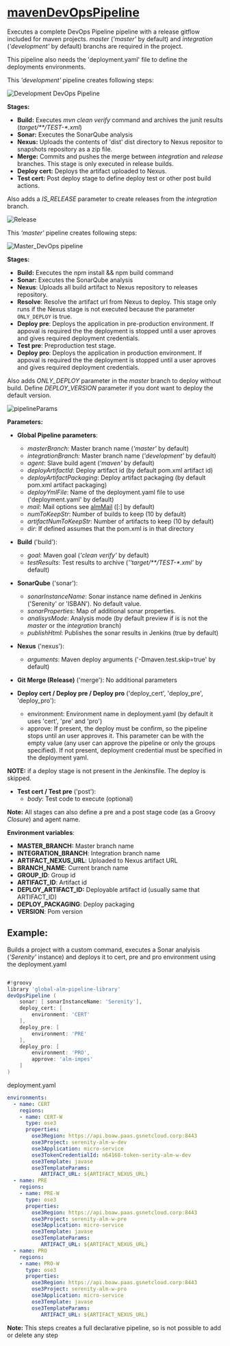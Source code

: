 # [mavenDevOpsPipeline](/vars/mavenDevOpsPipeline.groovy)

Executes a complete DevOps Pipeline pipeline with a release gitflow included for maven projects. _master_ (_'master'_ by default) 
and _integration_ (_'development'_ by default) branchs are required in the project.

This pipeline also needs the 'deployment.yaml' file to define the deployments environments.
 
This _'development'_ pipeline creates following steps:

![Development DevOps Pipeline](./../resources/images/devops-pipeline-development.jpg)

**Stages:**
 * **Build:** Executes _mvn clean verify_ command and archives the junit results (_target/**/TEST-*.xml_)
 * **Sonar:** Executes the SonarQube analysis
 * **Nexus:** Uploads the contents of 'dist' dist directory to Nexus repositor to snapshots repository as a zip file.
 * **Merge:** Commits and pushes the merge between _integration_ and _release_ branches. This stage is only executed in release builds.
 * **Deploy cert:**  Deploys the artifact uploaded to Nexus. 
 * **Test cert:** Post deploy stage to define deploy test or other post build actions. 

Also adds a _IS_RELEASE_ parameter to create releases from the _integration_ branch.

![Release](./../resources/images/release.png)


This _'master'_ pipeline creates following steps:

![Master_DevOps pipeline](./../resources/images/devops-pipeline-master.jpg)

**Stages:**
* **Build:** Executes the npm install && npm build command
* **Sonar:** Executes the SonarQube analysis
* **Nexus**: Uploads all build artifact to Nexus repository to releases repository.
* **Resolve**: Resolve the artifact url from Nexus to deploy. This stage only runs if the Nexus stage is not executed because the parameter `ONLY_DEPLOY` is true.
* **Deploy pre**: Deploys the application in pre-production environment. If appoval is required the the deployment is stopped until a user aproves and gives required deployment credentials. 
* **Test pre**:  Preproduction test stage. 
* **Deploy pro**: Deploys the application in production environment. If appoval is required the the deployment is stopped until a user aproves and gives required deployment credentials.
 

Also adds _ONLY_DEPLOY_ parameter in the _master_ branch to deploy without build. Define _DEPLOY_VERSION_ parameter if you dont want to deploy the default version.

![pipelineParams](/uploads/6dab7396284a0a17c2af0c8d2d1a27ba/pipelineParams.png)




**Parameters:**
* **Global Pipeline parameters**:
    * *masterBranch:* Master branch name (_'master'_ by default)
    * *integrationBranch:* Master branch name (_'development'_ by default)
    * *agent*: Slave build agent (_'maven'_ by default)
    * *deployArtifactId*: Deploy artifact id (by default pom.xml artifact id)
    * *deployArtifactPackaging*: Deploy artifact packaging (by default pom.xml artifact packaging)
    * *deployYmlFile*: Name of the deployment.yaml file to use ('deployment.yaml' by default)
    * *mail*: Mail options see [almMail](/vars/almMail) ([:] by default)
    * *numToKeepStr*: Number of builds to keep (10 by default)
    * *artifactNumToKeepStr*: Number of artifacts to keep (10 by default)
    * *dir*: If defined assumes that the pom.xml is in that directory     
    
* **Build** ('build'):
    * *goal*: Maven goal (_'clean verify'_ by default)
    * *testResults*: Test results to archive (_''target/**/TEST-*.xml'_ by default)
    
* **SonarQube** ('sonar'):
    * *sonarInstanceName*: Sonar instance name defined in Jenkins ('Serenity' or 'ISBAN'). No default value. 
    * *sonarProperties*: Map of additional sonar properties.
    * *analisysMode*: Analysis mode (by default preview if is is not the _master_ or the _integration_ branch)
    * *publishHtml*: Publishes the sonar results in Jenkins (true by default)
    
* **Nexus** ('nexus'):
    * *arguments*: Maven deploy arguments ('-Dmaven.test.skip=true' by default)

* **Git Merge (Release)** ('merge'): No additional parameters

* **Deploy cert / Deploy pre / Deploy pro** ('deploy_cert', 'deploy_pre', 'deploy_pro'):
    * environment: Environment name in deployment.yaml (by default it uses 'cert', 'pre' and 'pro')
    * approve: If present, the deploy must be confirm, so the pipeline stops until an user approves it. This parameter
    can be with the empty value (any user can approve the pipeline or only the groups specified). If not 
    present, deployment credential must be specified in the deployment yaml.
    
**NOTE:** if a deploy stage is not present in the Jenkinsfile. The deploy is skipped.    
* **Test cert / Test pre** ('post'):
    * *body*: Test code to execute (optional)

**Note:** All stages can also define a pre and a post stage code (as a Groovy _Closure_) and agent name.

**Environment variables**:
 * **MASTER_BRANCH:** Master branch name
 * **INTEGRATION_BRANCH**: Integration branch name
 * **ARTIFACT_NEXUS_URL**: Uploaded to Nexus artifact URL
 * **BRANCH_NAME**: Current branch name
 * **GROUP_ID**: Group id
 * **ARTIFACT_ID**: Artifact id
 * **DEPLOY_ARTIFACT_ID:** Deployable artifact id (usually same that ARTIFACT_ID)
 * **DEPLOY_PACKAGING**: Deploy packaging
 * **VERSION**: Pom version

## Example:

Builds a project with a custom command,  executes a Sonar analyisis (_'Serenity'_ instance) and deploys it to
cert, pre and pro environment using the deployment.yaml

```groovy

#!groovy
library 'global-alm-pipeline-library'
devOpsPipeline (
    sonar: [ sonarInstanceName: 'Serenity'],
    deploy_cert: [
	    environment: 'CERT'
	],
	deploy_pre: [
	    environment: 'PRE'
	],
	deploy_pro: [
	    environment: 'PRO',
	    approve: 'alm-impes'
	]
)

```

deployment.yaml

```yaml
environments:
  - name: CERT
    regions:
    - name: CERT-W
      type: ose3
      properties:
        ose3Region: https://api.boaw.paas.gsnetcloud.corp:8443
        ose3Project: serenity-alm-w-dev
        ose3Application: micro-service
        ose3TokenCredentialId: n64168-token-serity-alm-w-dev
        ose3Template: javase
        ose3TemplateParams:
           ARTIFACT_URL: ${ARTIFACT_NEXUS_URL}		
  - name: PRE
    regions:
    - name: PRE-W
      type: ose3
      properties:
        ose3Region: https://api.boaw.paas.gsnetcloud.corp:8443
        ose3Project: serenity-alm-w-pre
        ose3Application: micro-service
        ose3Template: javase
        ose3TemplateParams:
           ARTIFACT_URL: ${ARTIFACT_NEXUS_URL}
  - name: PRO
    regions:
    - name: PRO-W
      type: ose3
      properties:
        ose3Region: https://api.boaw.paas.gsnetcloud.corp:8443
        ose3Project: serenity-alm-w-pro
        ose3Application: micro-service
        ose3Template: javase
        ose3TemplateParams:
           ARTIFACT_URL: ${ARTIFACT_NEXUS_URL}
```
**Note:** This steps creates a full declarative pipeline, so is not possible to add or delete any step